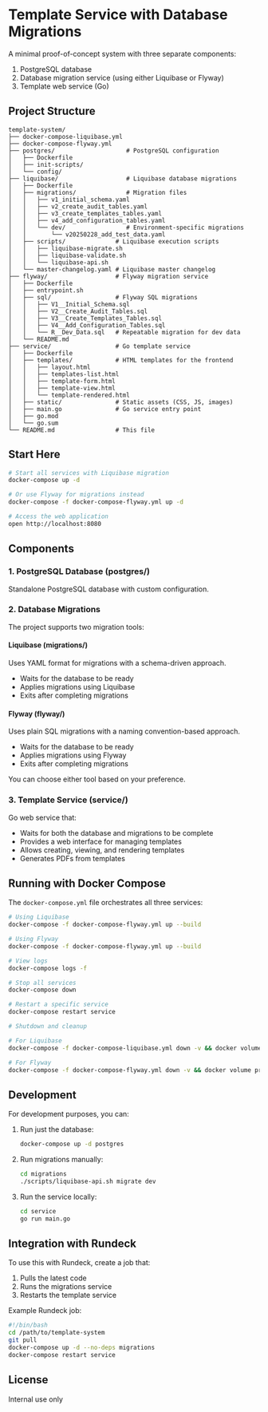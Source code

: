 # Template Service with Database Migrations

A minimal proof-of-concept system with three separate components:

1. PostgreSQL database
2. Database migration service (using either Liquibase or Flyway)
3. Template web service (Go)

## Project Structure

```
template-system/
├── docker-compose-liquibase.yml
├── docker-compose-flyway.yml
├── postgres/                    # PostgreSQL configuration
│   ├── Dockerfile
│   ├── init-scripts/
│   └── config/
├── liquibase/                   # Liquibase database migrations
│   ├── Dockerfile
│   ├── migrations/              # Migration files
│   │   ├── v1_initial_schema.yaml
│   │   ├── v2_create_audit_tables.yaml
│   │   ├── v3_create_templates_tables.yaml
│   │   ├── v4_add_configuration_tables.yaml
│   │   └── dev/                 # Environment-specific migrations
│   │       └── v20250228_add_test_data.yaml
│   ├── scripts/              # Liquibase execution scripts
│   │   ├── liquibase-migrate.sh
│   │   ├── liquibase-validate.sh
│   │   └── liquibase-api.sh
│   └── master-changelog.yaml # Liquibase master changelog
├── flyway/                   # Flyway migration service
│   ├── Dockerfile
│   ├── entrypoint.sh
│   ├── sql/                  # Flyway SQL migrations
│   │   ├── V1__Initial_Schema.sql
│   │   ├── V2__Create_Audit_Tables.sql
│   │   ├── V3__Create_Templates_Tables.sql
│   │   ├── V4__Add_Configuration_Tables.sql
│   │   └── R__Dev_Data.sql   # Repeatable migration for dev data
│   └── README.md
├── service/                  # Go template service
│   ├── Dockerfile
│   ├── templates/            # HTML templates for the frontend
│   │   ├── layout.html
│   │   ├── templates-list.html
│   │   ├── template-form.html
│   │   ├── template-view.html
│   │   └── template-rendered.html
│   ├── static/               # Static assets (CSS, JS, images)
│   ├── main.go               # Go service entry point
│   ├── go.mod
│   └── go.sum
└── README.md                 # This file
```

## Start Here

```bash
# Start all services with Liquibase migration
docker-compose up -d

# Or use Flyway for migrations instead
docker-compose -f docker-compose-flyway.yml up -d

# Access the web application
open http://localhost:8080
```

## Components

### 1. PostgreSQL Database (postgres/)

Standalone PostgreSQL database with custom configuration.

### 2. Database Migrations

The project supports two migration tools:

#### Liquibase (migrations/)

Uses YAML format for migrations with a schema-driven approach.

- Waits for the database to be ready
- Applies migrations using Liquibase
- Exits after completing migrations

#### Flyway (flyway/)

Uses plain SQL migrations with a naming convention-based approach.

- Waits for the database to be ready
- Applies migrations using Flyway
- Exits after completing migrations

You can choose either tool based on your preference.

### 3. Template Service (service/)

Go web service that:

- Waits for both the database and migrations to be complete
- Provides a web interface for managing templates
- Allows creating, viewing, and rendering templates
- Generates PDFs from templates

## Running with Docker Compose

The `docker-compose.yml` file orchestrates all three services:

```bash
# Using Liquibase
docker-compose -f docker-compose-flyway.yml up --build

# Using Flyway
docker-compose -f docker-compose-flyway.yml up --build

# View logs
docker-compose logs -f

# Stop all services
docker-compose down

# Restart a specific service
docker-compose restart service
```

```bash
# Shutdown and cleanup

# For Liquibase
docker-compose -f docker-compose-liquibase.yml down -v && docker volume prune -f

# For Flyway
docker-compose -f docker-compose-flyway.yml down -v && docker volume prune -f
```

## Development

For development purposes, you can:

1. Run just the database:
   ```bash
   docker-compose up -d postgres
   ```

2. Run migrations manually:
   ```bash
   cd migrations
   ./scripts/liquibase-api.sh migrate dev
   ```

3. Run the service locally:
   ```bash
   cd service
   go run main.go
   ```

## Integration with Rundeck

To use this with Rundeck, create a job that:

1. Pulls the latest code
2. Runs the migrations service
3. Restarts the template service

Example Rundeck job:

```bash
#!/bin/bash
cd /path/to/template-system
git pull
docker-compose up -d --no-deps migrations
docker-compose restart service
```

## License

Internal use only